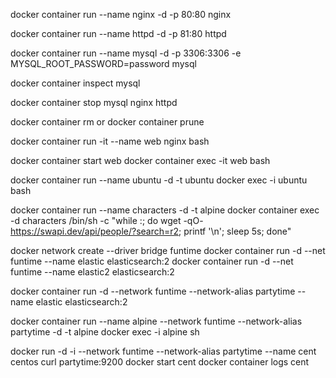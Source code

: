 docker container run --name nginx -d -p 80:80 nginx

docker container run --name httpd -d -p 81:80 httpd

docker container run --name mysql -d -p 3306:3306 -e MYSQL_ROOT_PASSWORD=password mysql

docker container inspect mysql

docker container stop mysql nginx httpd 

docker container rm 
or
docker container prune

docker container run -it --name web nginx bash
<!-- temporary -->

docker container start web
docker container exec -it web bash
<!-- keeps it persisting -->

docker container run --name ubuntu -d -t ubuntu
docker exec -i ubuntu bash

docker container run --name characters -d -t alpine
docker container exec -d characters /bin/sh -c "while :; do wget -qO- https://swapi.dev/api/people/?search=r2; printf '\n'; sleep 5s; done"


docker network create --driver bridge funtime
docker container run -d --net funtime --name elastic elasticsearch:2
docker container run -d --net funtime --name elastic2 elasticsearch:2


docker container run -d --network funtime --network-alias partytime --name elastic elasticsearch:2

docker container run --name alpine --network funtime --network-alias partytime -d -t alpine
docker exec -i alpine sh

docker run -d -i --network funtime --network-alias partytime --name cent centos curl partytime:9200
docker start cent
docker container logs cent